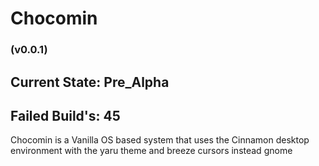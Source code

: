 <h1>Chocomin</h1>
<h3>(v0.0.1)</h3>
<h2>Current State: Pre_Alpha</h2>
<h2>Failed Build's: 45</h2>

Chocomin is a Vanilla OS based system that uses the Cinnamon desktop environment with the yaru theme and breeze cursors instead gnome
